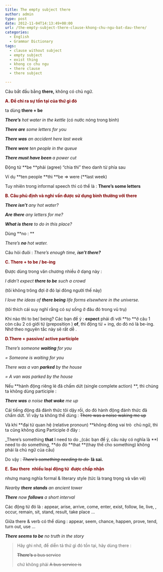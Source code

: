 ```yaml
---
title: The empty subject there
author: admin
type: post
date: 2012-11-04T14:13:49+00:00
url: /the-empty-subject-there-clause-khong-chu-ngu-bat-dau-there/
categories:
  - English
  - Grammar Dictionary
tags:
  - clause without subject
  - empty subject
  - exist thing
  - khong co chu ngu
  - there clause
  - there subject

---
```

Câu bắt đầu bằng **there,** không có chủ ngữ.

<span style="color: #800000;"><strong>A. Để chỉ ra sự tồn tại của thứ gì đó</strong></span>

ta dùng **there + be**

_**There&#8217;s** hot water in the kettle_ (có nước nóng trong bình)

_**There are** some letters for you_

_**There was** an accident here last week_

_**There were** ten people in the queue_

_**There must have been** a power cut_

Động từ **be **phải (agree) &#8220;chia thì&#8221; theo danh từ phía sau

Ví dụ **ten people **thì **be => were (**last week)

Tuy nhiên trong informal speech thì có thể là : **There&#8217;s some letters**

<span style="color: #800000;"><strong>B. Câu phủ định và nghi vấn được sử dụng bình thường với there</strong></span>

_**There isn&#8217;t** any hot water?_

_**Are there** any letters for me?_

_**What is there** to do in this place?_

Dùng **no : **

_There&#8217;s **no** hot water._

Câu hỏi đuôi : _There&#8217;s enough time, **isn&#8217;t there?**_

<span style="color: #800000;"><strong>C. There + to be / be-ing</strong></span>

Được dùng trong văn chương nhiều ở dạng này :

_I didn&#8217;t expect **there to be** such a crowd_

(tôi không trông đợi ở đó lại đông người thế này)

_I love the ideas of **there being** life forms elsewhere in the universe._

(tôi thích cái suy nghĩ rằng có sự sống ở đâu đó trong vũ trụ)

Khi nào thì to be/ being? Các bạn để ý : **expect** phải đi với **to **ở câu 1 còn câu 2 có giới từ (preposition ) **of**, thì động từ + ing, do đó nó là be-ing. Nhớ theo nguyên tắc này sẽ rất dễ .

<span style="color: #800000;"><strong>D.There + passive/ active participle</strong></span>

_There&#8217;s someone **waiting** for you_

_= Someone is waiting for you_

_There was a van **parked** by the house_

_= A van was parked by the house_

Nếu **hành động riêng lẻ đã chấm dứt (single complete action) **, thì chúng ta không dùng participle :

_**There was** a noise **that woke** me up_

Cái tiếng động đã đánh thức tôi dậy rồi, do đó hành động đánh thức đã chấm dứt. Vì vậy ta không thể dùng : <del>There was a noise waking me up</del>

Và khi **đại từ quan hệ (relative pronoun) **không đóng vai trò  chủ ngữ, thì ta cũng không dùng Participle ở đây :

_There&#8217;s something **that** I need to do _(các bạn để ý, câu này có nghĩa là **I need to do something, **do đó **that **(thay thế cho something) không phải là chủ ngữ của câu)

Do vậy : _<del>There&#8217;s something needing to do </del>_ **là sai.**

<span style="color: #800000;"><strong>E. Sau there  nhiều loại động từ  được chấp nhận</strong></span>

nhưng mang nghĩa formal & literary style (tức là trang trọng và văn vẻ)

_Nearby **there stands** an ancient tower_

_**There** now **follows** a short interval_

Các động từ đó là : appear, arise, arrive, come, enter, exist, follow, lie, live, , occur, remain, sit, stand, result, take place &#8230;

Giữa there & verb có thể dùng : appear, seem, chance, happen, prove, tend, turn out, use &#8230;

_**There seems to be** no truth in the story_

> Hãy ghi nhớ, để diễn tả thứ gì đó tồn tại, hãy dùng there :
> 
> <del><strong>There&#8217;s</strong> a bus service</del>
> 
> chứ không phải <del>A bus service is</del>

&nbsp;
